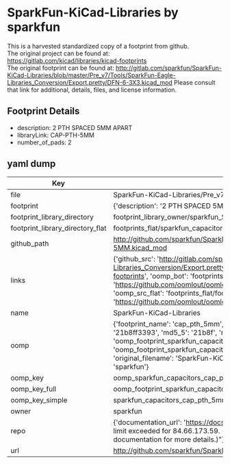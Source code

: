 # SparkFun-KiCad-Libraries by sparkfun  
This is a harvested standardized copy of a footprint from github.  
The original project can be found at:  
https://gitlab.com/kicad/libraries/kicad-footprints  
The original footprint can be found at:
http://gitlab.com/sparkfun/SparkFun-KiCad-Libraries/blob/master/Pre_v7/Tools/SparkFun-Eagle-Libraries_Conversion/Export.pretty/DFN-6-3X3.kicad_mod
Please consult that link for additional, details, files, and license information.  
## Footprint Details
* description: 2 PTH SPACED 5MM APART  
* libraryLink: CAP-PTH-5MM  
* number_of_pads: 2  
## yaml dump  
| Key | Value |  
| --- | --- |  
| file | SparkFun-KiCad-Libraries/Pre_v7/Footprints/Capacitors.pretty/CAP-PTH-5MM.kicad_mod |  
| footprint | {'description': '2 PTH SPACED 5MM APART', 'libraryLink': 'CAP-PTH-5MM', 'number_of_pads': 2} |  
| footprint_library_directory | footprint_library_owner/sparkfun_SparkFun-KiCad-Libraries |  
| footprint_library_directory_flat | footprints_flat/sparkfun_capacitors_cap_pth_5mm/working |  
| github_path | http://github.com/sparkfun/SparkFun-KiCad-Libraries/blob/master/Pre_v7/Footprints/Capacitors.pretty/CAP-PTH-5MM.kicad_mod |  
| links | {'github_src': 'http://gitlab.com/sparkfun/SparkFun-KiCad-Libraries/blob/master/Pre_v7/Tools/SparkFun-Eagle-Libraries_Conversion/Export.pretty/DFN-6-3X3.kicad_mod', 'github_src_repo': 'https://gitlab.com/kicad/libraries/kicad-footprints', 'oomp_bot': 'footprints/sparkfun_capacitors_cap_pth_5mm/working', 'oomp_bot_github': 'https://github.com/oomlout/oomlout_oomp_footprint_bot/tree/main/footprints/sparkfun_capacitors_cap_pth_5mm/working', 'oomp_src_flat': 'footprints_flat/footprints_flat/sparkfun_capacitors_cap_pth_5mm/working', 'oomp_src_flat_github': 'https://github.com/oomlout/oomlout_oomp_footprint_src/tree/main/footprints_flat/sparkfun_capacitors_cap_pth_5mm/working'} |  
| name | SparkFun-KiCad-Libraries |  
| oomp | {'footprint_name': 'cap_pth_5mm', 'library_name': 'capacitors', 'md5': '21b8ff3393fb8808a0d13e23e9f8e598', 'md5_10': '21b8ff3393', 'md5_5': '21b8f', 'md5_6': '21b8ff', 'oomp_key': 'oomp_sparkfun_capacitors_cap_pth_5mm', 'oomp_key_extra': 'oomp_footprint_sparkfun_capacitors_cap_pth_5mm', 'oomp_key_full': 'oomp_footprint_sparkfun_capacitors_cap_pth_5mm_21b8ff', 'oomp_key_simple': 'sparkfun_capacitors_cap_pth_5mm', 'original_filename': 'SparkFun-KiCad-Libraries/Pre_v7/Footprints/Capacitors.pretty/CAP-PTH-5MM.kicad_mod', 'owner_name': 'sparkfun'} |  
| oomp_key | oomp_sparkfun_capacitors_cap_pth_5mm |  
| oomp_key_full | oomp_footprint_sparkfun_capacitors_cap_pth_5mm |  
| oomp_key_simple | sparkfun_capacitors_cap_pth_5mm |  
| owner | sparkfun |  
| repo | {'documentation_url': 'https://docs.github.com/rest/overview/resources-in-the-rest-api#rate-limiting', 'message': "API rate limit exceeded for 84.66.173.59. (But here's the good news: Authenticated requests get a higher rate limit. Check out the documentation for more details.)"} |  
| url | http://github.com/sparkfun/SparkFun-KiCad-Libraries |  

